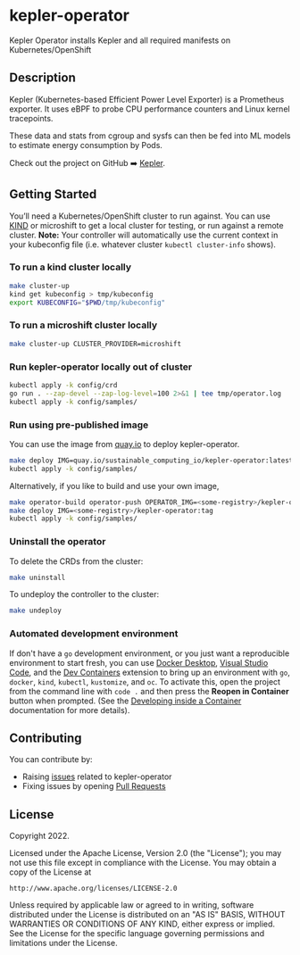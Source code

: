# kepler-operator

Kepler Operator installs Kepler and all required manifests on Kubernetes/OpenShift

## Description
Kepler (Kubernetes-based Efficient Power Level Exporter) is a Prometheus exporter. It uses eBPF to probe CPU performance counters and Linux kernel tracepoints.

These data and stats from cgroup and sysfs can then be fed into ML models to estimate energy consumption by Pods.

Check out the project on GitHub ➡️ [Kepler](https://github.com/sustainable-computing-io/kepler).

## Getting Started
You’ll need a Kubernetes/OpenShift cluster to run against. You can use [KIND](https://sigs.k8s.io/kind) or microshift to get a local cluster for testing, or run against a remote cluster.
**Note:** Your controller will automatically use the current context in your kubeconfig file (i.e. whatever cluster `kubectl cluster-info` shows).

### To run a kind cluster locally 

```sh
make cluster-up
kind get kubeconfig > tmp/kubeconfig
export KUBECONFIG="$PWD/tmp/kubeconfig"
```

### To run a microshift cluster locally

```sh
make cluster-up CLUSTER_PROVIDER=microshift
```

### Run kepler-operator locally out of cluster

```sh
kubectl apply -k config/crd
go run . --zap-devel --zap-log-level=100 2>&1 | tee tmp/operator.log
kubectl apply -k config/samples/
```

### Run using pre-published image

You can use the image from [quay.io](https://quay.io/repository/sustainable_computing_io/kepler-operator?tab=tags) to deploy kepler-operator. 

```sh
make deploy IMG=quay.io/sustainable_computing_io/kepler-operator:latest
kubectl apply -k config/samples/
```


Alternatively, if you like to build and use your own image,
	
```sh
make operator-build operator-push OPERATOR_IMG=<some-registry>/kepler-operator:tag
make deploy IMG=<some-registry>/kepler-operator:tag
kubectl apply -k config/samples/
```

### Uninstall the operator
To delete the CRDs from the cluster:

```sh
make uninstall
```
To undeploy the controller to the cluster:

```sh
make undeploy
```

### Automated development environment

If don't have a `go` development environment, or you just want a reproducible environment to start fresh, you can use [Docker Desktop](https://www.docker.com/products/docker-desktop/), [Visual Studio Code](https://code.visualstudio.com), and the [Dev Containers](https://marketplace.visualstudio.com/items?itemName=ms-vscode-remote.remote-containers) extension to bring up an environment with `go`, `docker`, `kind`, `kubectl`, `kustomize`, and `oc`. To activate this, open the project from the command line with `code .` and then press the **Reopen in Container** button when prompted. (See the [Developing inside a Container](https://code.visualstudio.com/docs/devcontainers/containers) documentation for more details).



## Contributing

You can contribute by:
* Raising [issues](https://github.com/sustainable-computing-io/kepler-operator/issues) related to kepler-operator
* Fixing issues by opening [Pull Requests](https://github.com/sustainable-computing-io/kepler-operator/pulls)




## License

Copyright 2022.

Licensed under the Apache License, Version 2.0 (the "License");
you may not use this file except in compliance with the License.
You may obtain a copy of the License at

    http://www.apache.org/licenses/LICENSE-2.0

Unless required by applicable law or agreed to in writing, software
distributed under the License is distributed on an "AS IS" BASIS,
WITHOUT WARRANTIES OR CONDITIONS OF ANY KIND, either express or implied.
See the License for the specific language governing permissions and
limitations under the License.

